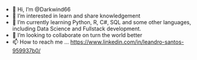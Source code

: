 - 👋 Hi, I’m @Darkwind66
- 👀 I’m interested in learn and share knowledgement
- 🌱 I’m currently learning Python, R, C#, SQL and some other languages, including Data Science and Fullstack development.
- 💞️ I’m looking to collaborate on turn the world better 
- 📫 How to reach me ... https://www.linkedin.com/in/leandro-santos-959937b0/

<!---
Darkwind66/Darkwind66 is a ✨ special ✨ repository because its `README.md` (this file) appears on your GitHub profile.
You can click the Preview link to take a look at your changes.
--->
